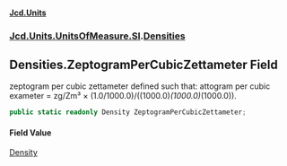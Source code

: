 #### [Jcd.Units](index.md 'index')
### [Jcd.Units.UnitsOfMeasure.SI](Jcd.Units.UnitsOfMeasure.SI.md 'Jcd.Units.UnitsOfMeasure.SI').[Densities](Densities.md 'Jcd.Units.UnitsOfMeasure.SI.Densities')

## Densities.ZeptogramPerCubicZettameter Field

zeptogram per cubic zettameter defined such that: attogram per cubic exameter = zg/Zm³ × (1.0/1000.0)/((1000.0)*(1000.0)*(1000.0)).

```csharp
public static readonly Density ZeptogramPerCubicZettameter;
```

#### Field Value
[Density](Density.md 'Jcd.Units.UnitTypes.Density')